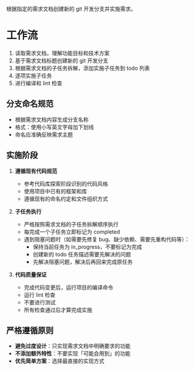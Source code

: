 根据指定的需求文档创建新的 git 开发分支并实施需求。

# 工作流

1. 读取需求文档，理解功能目标和技术方案
2. 基于需求文档标题创建新的 git 开发分支
3. 根据需求文档的子任务拆解，添加实施子任务到 todo 列表
4. 逐项实施子任务
5. 进行编译和 lint 检查

## 分支命名规范

- 根据需求文档内容生成分支名称
- 格式：使用小写英文字母加下划线
- 命名应准确反映需求主题

## 实施阶段

1. **遵循现有代码规范**
    - 参考代码库探索阶段识别的代码风格
    - 使用项目中已有的框架和库
    - 遵循现有的命名约定和文件组织方式

2. **子任务执行**
    - 严格按照需求文档的子任务拆解顺序执行
    - 每完成一个子任务立即标记为 completed
    - 遇到阻塞问题时（如需要先修复 bug、缺少依赖、需要先重构代码等）：
        - 保持当前任务为 in_progress，不要标记为完成
        - 创建新的 todo 任务描述需要先解决的问题
        - 先解决阻塞问题，解决后再回来完成原任务

3. **代码质量保证**
    - 完成代码变更后，运行项目的编译命令
    - 运行 lint 检查
    - 不要进行测试
    - 所有检查通过后才算完成实施

## 严格遵循原则

- **避免过度设计**：只实现需求文档中明确要求的功能
- **不添加额外特性**：不要实现「可能会用到」的功能
- **优先简单方案**：选择最直接的实现方式
